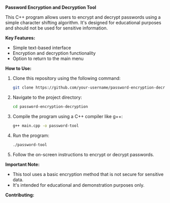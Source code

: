 

**Password Encryption and Decryption Tool**

This C++ program allows users to encrypt and decrypt passwords using a simple character shifting algorithm. It's designed for educational purposes and should not be used for sensitive information.

**Key Features:**

- Simple text-based interface
- Encryption and decryption functionality
- Option to return to the main menu

**How to Use:**

1. Clone this repository using the following command:

   ```bash
   git clone https://github.com/your-username/password-encryption-decryption
   ```

2. Navigate to the project directory:

   ```bash
   cd password-encryption-decryption
   ```

3. Compile the program using a C++ compiler like g++:

   ```bash
   g++ main.cpp -o password-tool
   ```

4. Run the program:

   ```bash
   ./password-tool
   ```

5. Follow the on-screen instructions to encrypt or decrypt passwords.

**Important Note:**

- This tool uses a basic encryption method that is not secure for sensitive data.
- It's intended for educational and demonstration purposes only.

**Contributing:**

